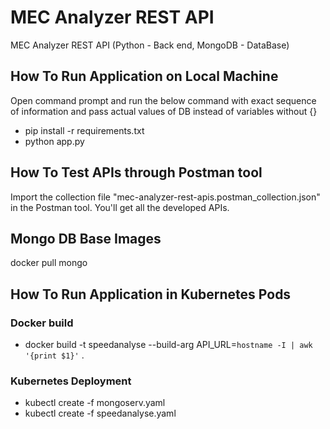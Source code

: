 # MEC Analyzer REST API

MEC Analyzer REST API (Python - Back end, MongoDB - DataBase)

## How To Run Application on Local Machine

Open command prompt and run the below command with exact sequence of information and pass actual values of DB instead of variables without {}

- pip install -r requirements.txt
- python app.py


## How To Test APIs through Postman tool

Import the collection file "mec-analyzer-rest-apis.postman_collection.json" in the Postman tool. You'll get all the developed APIs.

## Mongo DB Base Images
docker pull mongo


## How To Run Application in Kubernetes Pods

### Docker build

- docker build -t speedanalyse --build-arg API_URL=`hostname -I | awk '{print $1}'` .

### Kubernetes Deployment

- kubectl create -f mongoserv.yaml
- kubectl create -f speedanalyse.yaml